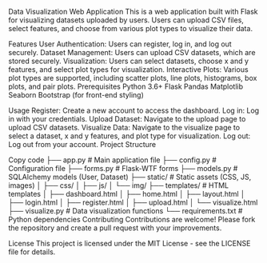 Data Visualization Web Application
This is a web application built with Flask for visualizing datasets uploaded by users. Users can upload CSV files, select features, and choose from various plot types to visualize their data.

Features
User Authentication: Users can register, log in, and log out securely.
Dataset Management: Users can upload CSV datasets, which are stored securely.
Visualization: Users can select datasets, choose x and y features, and select plot types for visualization.
Interactive Plots: Various plot types are supported, including scatter plots, line plots, histograms, box plots, and pair plots.
Prerequisites
Python 3.6+
Flask
Pandas
Matplotlib
Seaborn
Bootstrap (for front-end styling)

Usage
Register: Create a new account to access the dashboard.
Log in: Log in with your credentials.
Upload Dataset: Navigate to the upload page to upload CSV datasets.
Visualize Data: Navigate to the visualize page to select a dataset, x and y features, and plot type for visualization.
Log out: Log out from your account.
Project Structure

Copy code
├── app.py                    # Main application file
├── config.py                 # Configuration file
├── forms.py                  # Flask-WTF forms
├── models.py                 # SQLAlchemy models (User, Dataset)
├── static/                   # Static assets (CSS, JS, images)
│   ├── css/
│   ├── js/
│   └── img/
├── templates/                # HTML templates
│   ├── dashboard.html
│   ├── home.html
│   ├── layout.html
│   ├── login.html
│   ├── register.html
│   ├── upload.html
│   └── visualize.html
├── visualize.py              # Data visualization functions
└── requirements.txt          # Python dependencies
Contributing
Contributions are welcome! Please fork the repository and create a pull request with your improvements.

License
This project is licensed under the MIT License - see the LICENSE file for details.
